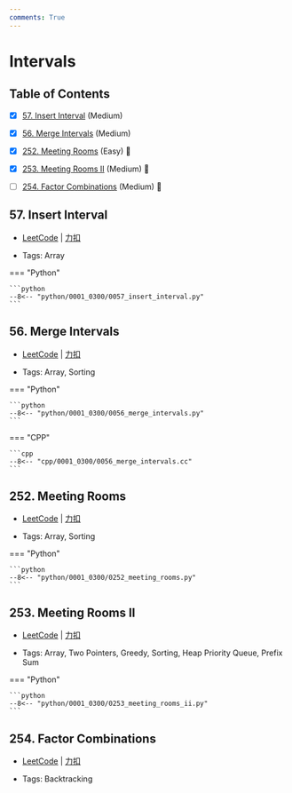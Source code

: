 ```yaml
---
comments: True
---
```


# Intervals

## Table of Contents

- [x] [57. Insert Interval](#57-insert-interval) (Medium)
- [x] [56. Merge Intervals](#56-merge-intervals) (Medium)
- [x] [252. Meeting Rooms](#252-meeting-rooms) (Easy) 👑
- [x] [253. Meeting Rooms II](#253-meeting-rooms-ii) (Medium) 👑
- [ ] [254. Factor Combinations](#254-factor-combinations) (Medium) 👑


## 57. Insert Interval

-    [LeetCode](https://leetcode.com/problems/insert-interval/) | [力扣](https://leetcode.cn/problems/insert-interval/)

-   Tags: Array

=== "Python"

    ```python
    --8<-- "python/0001_0300/0057_insert_interval.py"
    ```



## 56. Merge Intervals

-    [LeetCode](https://leetcode.com/problems/merge-intervals/) | [力扣](https://leetcode.cn/problems/merge-intervals/)

-   Tags: Array, Sorting

=== "Python"

    ```python
    --8<-- "python/0001_0300/0056_merge_intervals.py"
    ```

=== "CPP"

    ```cpp
    --8<-- "cpp/0001_0300/0056_merge_intervals.cc"
    ```



## 252. Meeting Rooms

-    [LeetCode](https://leetcode.com/problems/meeting-rooms/) | [力扣](https://leetcode.cn/problems/meeting-rooms/)

-   Tags: Array, Sorting

=== "Python"

    ```python
    --8<-- "python/0001_0300/0252_meeting_rooms.py"
    ```



## 253. Meeting Rooms II

-    [LeetCode](https://leetcode.com/problems/meeting-rooms-ii/) | [力扣](https://leetcode.cn/problems/meeting-rooms-ii/)

-   Tags: Array, Two Pointers, Greedy, Sorting, Heap Priority Queue, Prefix Sum

=== "Python"

    ```python
    --8<-- "python/0001_0300/0253_meeting_rooms_ii.py"
    ```



## 254. Factor Combinations

-    [LeetCode](https://leetcode.com/problems/factor-combinations/) | [力扣](https://leetcode.cn/problems/factor-combinations/)

-   Tags: Backtracking
